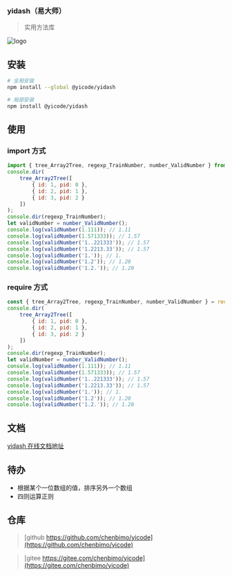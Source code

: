 ### yidash（易大师）

> 实用方法库

![logo](https://static.yicode.tech/images/yidash-logo.png)

## 安装

```bash
# 全局安装
npm install --global @yicode/yidash

# 局部安装
npm install @yicode/yidash
```

## 使用

### import 方式

```javascript
import { tree_Array2Tree, regexp_TrainNumber, number_ValidNumber } from '@yicode/yidash';
console.dir(
    tree_Array2Tree([
        { id: 1, pid: 0 },
        { id: 2, pid: 1 },
        { id: 3, pid: 2 }
    ])
);
console.dir(regexp_TrainNumber);
let validNumber = number_ValidNumber();
console.log(validNumber(1.111)); // 1.11
console.log(validNumber(1.571333)); // 1.57
console.log(validNumber('1..221333')); // 1.57
console.log(validNumber('1.2213.33')); // 1.57
console.log(validNumber('1.')); // 1.
console.log(validNumber('1.2')); // 1.20
console.log(validNumber('1.2.')); // 1.20
```

### require 方式

```javascript
const { tree_Array2Tree, regexp_TrainNumber, number_ValidNumber } = require('@yicode/yidash');
console.dir(
    tree_Array2Tree([
        { id: 1, pid: 0 },
        { id: 2, pid: 1 },
        { id: 3, pid: 2 }
    ])
);
console.dir(regexp_TrainNumber);
let validNumber = number_ValidNumber();
console.log(validNumber(1.111)); // 1.11
console.log(validNumber(1.571333)); // 1.57
console.log(validNumber('1..221333')); // 1.57
console.log(validNumber('1.2213.33')); // 1.57
console.log(validNumber('1.')); // 1.
console.log(validNumber('1.2')); // 1.20
console.log(validNumber('1.2.')); // 1.20
```

## 文档

[yidash 在线文档地址](https://yidash.chensuiyi.me)

## 待办

-   根据某个一位数组的值，排序另外一个数组
-   四则运算正则

## 仓库

> [github https://github.com/chenbimo/yicode](https://github.com/chenbimo/yicode)

> [gitee https://gitee.com/chenbimo/yicode](https://gitee.com/chenbimo/yicode)
